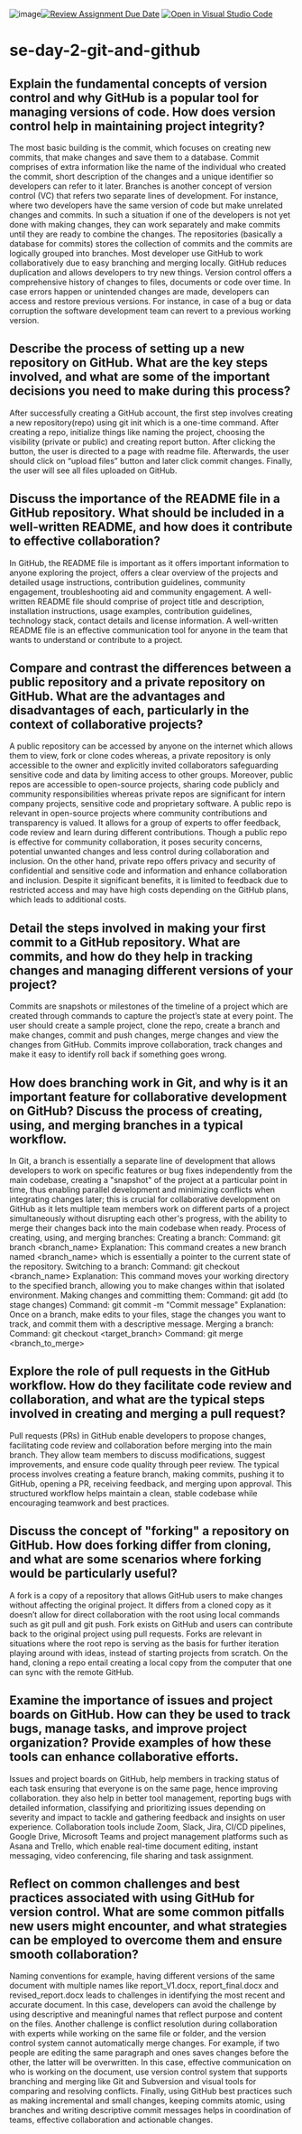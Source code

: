 ![image](https://github.com/user-attachments/assets/c2a74d5f-fef3-476e-b55c-1ea5ec0d27c2)[![Review Assignment Due Date](https://classroom.github.com/assets/deadline-readme-button-22041afd0340ce965d47ae6ef1cefeee28c7c493a6346c4f15d667ab976d596c.svg)](https://classroom.github.com/a/8wgCKhpZ)
[![Open in Visual Studio Code](https://classroom.github.com/assets/open-in-vscode-2e0aaae1b6195c2367325f4f02e2d04e9abb55f0b24a779b69b11b9e10269abc.svg)](https://classroom.github.com/online_ide?assignment_repo_id=18482558&assignment_repo_type=AssignmentRepo)
# se-day-2-git-and-github
## Explain the fundamental concepts of version control and why GitHub is a popular tool for managing versions of code. How does version control help in maintaining project integrity?

The most basic building is the commit, which focuses on creating new commits, that make changes and save them to a database. Commit comprises of extra information like the name of the individual who created the commit, short description of the changes and a unique identifier so developers can refer to it later. Branches is another concept of version control (VC) that refers two separate lines of development. For instance, where two developers have the same version of code but make unrelated changes and commits. In such a situation if one of the developers is not yet done with making changes, they can work separately and make commits until they are ready to combine the changes. The repositories (basically a database for commits) stores the collection of commits and the commits are logically grouped into branches. 
Most developer use GitHub to work collaboratively due to easy branching and merging locally. GitHub reduces duplication and allows developers to try new things. 
Version control offers a comprehensive history of changes to files, documents or code over time. In case errors happen or unintended changes are made, developers can access and restore previous versions. For instance, in case of a bug or data corruption the software development team can revert to a previous working version. 


## Describe the process of setting up a new repository on GitHub. What are the key steps involved, and what are some of the important decisions you need to make during this process?

After successfully creating a GitHub account, the first step involves creating a new repository(repo) using git init which is a one-time command. After creating a repo, initialize things like naming the project, choosing the visibility (private or public) and creating report button. After clicking the button, the user is directed to a page with readme file. Afterwards, the user should click on “upload files” button and later click commit changes. Finally, the user will see all files uploaded on GitHub. 


## Discuss the importance of the README file in a GitHub repository. What should be included in a well-written README, and how does it contribute to effective collaboration?

In GitHub, the README file is important as it offers important information to anyone exploring the project, offers a clear overview of the projects and detailed usage instructions, contribution guidelines, community engagement, troubleshooting aid and community engagement. A well-written README file should comprise of project title and description, installation instructions, usage examples, contribution guidelines, technology stack, contact details and license information. A well-written README file is an effective communication tool for anyone in the team that wants to understand or contribute to a project. 


## Compare and contrast the differences between a public repository and a private repository on GitHub. What are the advantages and disadvantages of each, particularly in the context of collaborative projects?

A public repository can be accessed by anyone on the internet which allows them to view, fork or clone codes whereas, a private repository is only accessible to the owner and explicitly invited collaborators safeguarding sensitive code and data by limiting access to other groups.  Moreover, public repos are accessible to open-source projects, sharing code publicly and community responsibilities whereas private repos are significant for intern company projects, sensitive code and proprietary software. 
A public repo is relevant in open-source projects where community contributions and transparency is valued. It allows for a group of experts to offer feedback, code review and learn during different contributions. Though a public repo is effective for community collaboration, it poses security concerns, potential unwanted changes and less control during collaboration and inclusion. On the other hand, private repo offers privacy and security of confidential and sensitive code and information and enhance collaboration and inclusion. Despite it significant benefits, it is limited to feedback due to restricted access and may have high costs depending on the GitHub plans, which leads to additional costs. 


## Detail the steps involved in making your first commit to a GitHub repository. What are commits, and how do they help in tracking changes and managing different versions of your project?

Commits are snapshots or milestones of the timeline of a project which are created through commands to capture the project’s state at every point. The user should create a sample project, clone the repo, create a branch and make changes, commit and push changes, merge changes and view the changes from GitHub. Commits improve collaboration, track changes and make it easy to identify roll back if something goes wrong. 


## How does branching work in Git, and why is it an important feature for collaborative development on GitHub? Discuss the process of creating, using, and merging branches in a typical workflow.

In Git, a branch is essentially a separate line of development that allows developers to work on specific features or bug fixes independently from the main codebase, creating a "snapshot" of the project at a particular point in time, thus enabling parallel development and minimizing conflicts when integrating changes later; this is crucial for collaborative development on GitHub as it lets multiple team members work on different parts of a project simultaneously without disrupting each other's progress, with the ability to merge their changes back into the main codebase when ready. 
Process of creating, using, and merging branches:
Creating a branch:
Command: git branch <branch_name> 
Explanation: This command creates a new branch named <branch_name> which is essentially a pointer to the current state of the repository. 
Switching to a branch:
Command: git checkout <branch_name> 
Explanation: This command moves your working directory to the specified branch, allowing you to make changes within that isolated environment. 
Making changes and committing them:
Command: git add <file> (to stage changes) 
Command: git commit -m "Commit message" 
Explanation: Once on a branch, make edits to your files, stage the changes you want to track, and commit them with a descriptive message. 
Merging a branch:
Command: git checkout <target_branch> 
Command: git merge <branch_to_merge> 


## Explore the role of pull requests in the GitHub workflow. How do they facilitate code review and collaboration, and what are the typical steps involved in creating and merging a pull request?

Pull requests (PRs) in GitHub enable developers to propose changes, facilitating code review and collaboration before merging into the main branch. They allow team members to discuss modifications, suggest improvements, and ensure code quality through peer review. The typical process involves creating a feature branch, making commits, pushing it to GitHub, opening a PR, receiving feedback, and merging upon approval. This structured workflow helps maintain a clean, stable codebase while encouraging teamwork and best practices.


## Discuss the concept of "forking" a repository on GitHub. How does forking differ from cloning, and what are some scenarios where forking would be particularly useful?

A fork is a copy of a repository that allows GitHub users to make changes without affecting the original project. It differs from a cloned copy as it doesn’t allow for direct collaboration with the root using local commands such as git pull and git push. Fork exists on GitHub and users can contribute back to the original project using pull requests. Forks are relevant in situations where the root repo is serving as the basis for further iteration playing around with ideas, instead of starting projects from scratch. On the hand, cloning a repo entail creating a local copy from the computer that one can sync with the remote GitHub. 


## Examine the importance of issues and project boards on GitHub. How can they be used to track bugs, manage tasks, and improve project organization? Provide examples of how these tools can enhance collaborative efforts.

Issues and project boards on GitHub, help members in tracking status of each task ensuring that everyone is on the same page, hence improving collaboration. they also help in better tool management, reporting bugs with detailed information, classifying and prioritizing issues depending on severity and impact to tackle and gathering feedback and insights on user experience. 
Collaboration tools include Zoom, Slack, Jira, CI/CD pipelines, Google Drive, Microsoft Teams and project management platforms such as Asana and Trello, which enable real-time document editing, instant messaging, video conferencing, file sharing and task assignment. 


## Reflect on common challenges and best practices associated with using GitHub for version control. What are some common pitfalls new users might encounter, and what strategies can be employed to overcome them and ensure smooth collaboration?

Naming conventions for example, having different versions of the same document with multiple names like report_V1.docx, report_final.docx and revised_report.docx leads to challenges in identifying the most recent and accurate document. In this case, developers can avoid the challenge by using descriptive and meaningful names that reflect purpose and content on the files. Another challenge is conflict resolution during collaboration with experts while working on the same file or folder, and the version control system cannot automatically merge changes. For example, if two people are editing the same paragraph and ones saves changes before the other, the latter will be overwritten. In this case, effective communication on who is working on  the document, use version control system that supports branching and merging like Git and Subversion and visual tools for comparing and resolving conflicts.  Finally, using GitHub best practices such as making incremental and small changes, keeping commits atomic, using branches and writing descriptive commit messages helps in coordination of teams, effective collaboration and actionable changes. 



